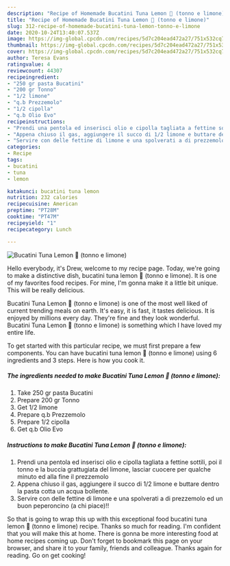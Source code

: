 ```yaml
---
description: "Recipe of Homemade Bucatini Tuna Lemon 🍋 (tonno e limone)"
title: "Recipe of Homemade Bucatini Tuna Lemon 🍋 (tonno e limone)"
slug: 312-recipe-of-homemade-bucatini-tuna-lemon-tonno-e-limone
date: 2020-10-24T13:40:07.537Z
image: https://img-global.cpcdn.com/recipes/5d7c204ead472a27/751x532cq70/bucatini-tuna-lemon-🍋-tonno-e-limone-recipe-main-photo.jpg
thumbnail: https://img-global.cpcdn.com/recipes/5d7c204ead472a27/751x532cq70/bucatini-tuna-lemon-🍋-tonno-e-limone-recipe-main-photo.jpg
cover: https://img-global.cpcdn.com/recipes/5d7c204ead472a27/751x532cq70/bucatini-tuna-lemon-🍋-tonno-e-limone-recipe-main-photo.jpg
author: Teresa Evans
ratingvalue: 4
reviewcount: 44307
recipeingredient:
- "250 gr pasta Bucatini"
- "200 gr Tonno"
- "1/2 limone"
- "q.b Prezzemolo"
- "1/2 cipolla"
- "q.b Olio Evo"
recipeinstructions:
- "Prendi una pentola ed inserisci olio e cipolla tagliata a fettine sottili, poi il tonno e la buccia grattugiata del limone, lasciar cuocere per qualche minuto ed alla fine il prezzemolo"
- "Appena chiuso il gas, aggiungere il succo di 1/2 limone e buttare dentro la pasta cotta un acqua bollente."
- "Servire con delle fettine di limone e una spolverati a di prezzemolo ed un buon peperoncino (a chi piace)!!"
categories:
- Recipe
tags:
- bucatini
- tuna
- lemon

katakunci: bucatini tuna lemon 
nutrition: 232 calories
recipecuisine: American
preptime: "PT28M"
cooktime: "PT47M"
recipeyield: "1"
recipecategory: Lunch

---
```



![Bucatini Tuna Lemon 🍋 (tonno e limone)](https://img-global.cpcdn.com/recipes/5d7c204ead472a27/751x532cq70/bucatini-tuna-lemon-🍋-tonno-e-limone-recipe-main-photo.jpg)

Hello everybody, it's Drew, welcome to my recipe page. Today, we're going to make a distinctive dish, bucatini tuna lemon 🍋 (tonno e limone). It is one of my favorites food recipes. For mine, I'm gonna make it a little bit unique. This will be really delicious.



Bucatini Tuna Lemon 🍋 (tonno e limone) is one of the most well liked of current trending meals on earth. It's easy, it is fast, it tastes delicious. It is enjoyed by millions every day. They're fine and they look wonderful. Bucatini Tuna Lemon 🍋 (tonno e limone) is something which I have loved my entire life.


To get started with this particular recipe, we must first prepare a few components. You can have bucatini tuna lemon 🍋 (tonno e limone) using 6 ingredients and 3 steps. Here is how you cook it.

<!--inarticleads1-->

##### The ingredients needed to make Bucatini Tuna Lemon 🍋 (tonno e limone):

1. Take 250 gr pasta Bucatini
1. Prepare 200 gr Tonno
1. Get 1/2 limone
1. Prepare q.b Prezzemolo
1. Prepare 1/2 cipolla
1. Get q.b Olio Evo




<!--inarticleads2-->

##### Instructions to make Bucatini Tuna Lemon 🍋 (tonno e limone):

1. Prendi una pentola ed inserisci olio e cipolla tagliata a fettine sottili, poi il tonno e la buccia grattugiata del limone, lasciar cuocere per qualche minuto ed alla fine il prezzemolo
1. Appena chiuso il gas, aggiungere il succo di 1/2 limone e buttare dentro la pasta cotta un acqua bollente.
1. Servire con delle fettine di limone e una spolverati a di prezzemolo ed un buon peperoncino (a chi piace)!!




So that is going to wrap this up with this exceptional food bucatini tuna lemon 🍋 (tonno e limone) recipe. Thanks so much for reading. I'm confident that you will make this at home. There is gonna be more interesting food at home recipes coming up. Don't forget to bookmark this page on your browser, and share it to your family, friends and colleague. Thanks again for reading. Go on get cooking!

